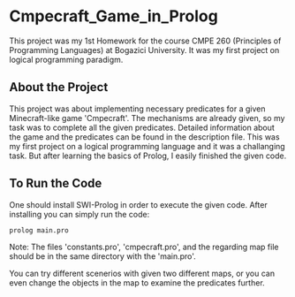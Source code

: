 # Cmpecraft_Game_in_Prolog
This project was my 1st Homework for the course CMPE 260 (Principles of Programming Languages) at Bogazici University. It was my first project on logical programming paradigm.
## About the Project
This project was about implementing necessary predicates for a given Minecraft-like game 'Cmpecraft'. The mechanisms are already given, so my task was to complete all the given predicates. Detailed information about the game and the predicates can be found in the description file. This was my first project on a logical programming language and it was a challanging task. But after learning the basics of Prolog, I easily finished the given code.
## To Run the Code
One should install SWI-Prolog in order to execute the given code. After installing you can simply run the code:

```prolog main.pro```

Note: The files 'constants.pro', 'cmpecraft.pro', and the regarding map file should be in the same directory with the 'main.pro'.

You can try different scenerios with given two different maps, or you can even change the objects in the map to examine the predicates further.
